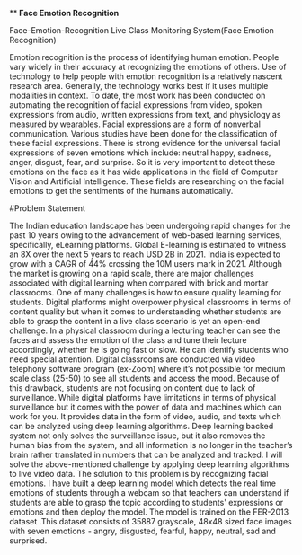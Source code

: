 **<b> Face Emotion Recognition </b>

Face-Emotion-Recognition
Live Class Monitoring System(Face Emotion Recognition)

Emotion recognition is the process of identifying human emotion. People vary widely in their accuracy at recognizing the emotions of others. Use of technology to help people with emotion recognition is a relatively nascent research area. Generally, the technology works best if it uses multiple modalities in context. To date, the most work has been conducted on automating the recognition of facial expressions from video, spoken expressions from audio, written expressions from text, and physiology as measured by wearables. Facial expressions are a form of nonverbal communication. Various studies have been done for the classification of these facial expressions. There is strong evidence for the universal facial expressions of seven emotions which include: neutral happy, sadness, anger, disgust, fear, and surprise. So it is very important to detect these emotions on the face as it has wide applications in the field of Computer Vision and Artificial Intelligence. These fields are researching on the facial emotions to get the sentiments of the humans automatically.

#Problem Statement

The Indian education landscape has been undergoing rapid changes for the past 10 years owing to the advancement of web-based learning services, specifically, eLearning platforms. Global E-learning is estimated to witness an 8X over the next 5 years to reach USD 2B in 2021. India is expected to grow with a CAGR of 44% crossing the 10M users mark in 2021. Although the market is growing on a rapid scale, there are major challenges associated with digital learning when compared with brick and mortar classrooms. One of many challenges is how to ensure quality learning for students. Digital platforms might overpower physical classrooms in terms of content quality but when it comes to understanding whether students are able to grasp the content in a live class scenario is yet an open-end challenge. In a physical classroom during a lecturing teacher can see the faces and assess the emotion of the class and tune their lecture accordingly, whether he is going fast or slow. He can identify students who need special attention. Digital classrooms are conducted via video telephony software program (ex-Zoom) where it’s not possible for medium scale class (25-50) to see all students and access the mood. Because of this drawback, students are not focusing on content due to lack of surveillance. While digital platforms have limitations in terms of physical surveillance but it comes with the power of data and machines which can work for you. It provides data in the form of video, audio, and texts which can be analyzed using deep learning algorithms. Deep learning backed system not only solves the surveillance issue, but it also removes the human bias from the system, and all information is no longer in the teacher’s brain rather translated in numbers that can be analyzed and tracked. I will solve the above-mentioned challenge by applying deep learning algorithms to live video data. The solution to this problem is by recognizing facial emotions. I have built a deep learning model which detects the real time emotions of students through a webcam so that teachers can understand if students are able to grasp the topic according to students' expressions or emotions and then deploy the model. The model is trained on the FER-2013 dataset .This dataset consists of 35887 grayscale, 48x48 sized face images with seven emotions - angry, disgusted, fearful, happy, neutral, sad and surprised.
